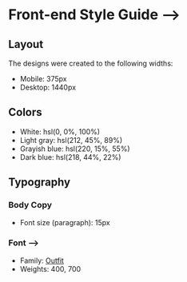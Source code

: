 # Front-end Style Guide -->

 ## Layout

The designs were created to the following widths:

- Mobile: 375px
- Desktop: 1440px 

## Colors

- White: hsl(0, 0%, 100%)
- Light gray: hsl(212, 45%, 89%)
- Grayish blue: hsl(220, 15%, 55%)
- Dark blue: hsl(218, 44%, 22%) 

## Typography

### Body Copy

- Font size (paragraph): 15px

### Font -->

- Family: [Outfit](https://fonts.google.com/specimen/Outfit)
- Weights: 400, 700 

